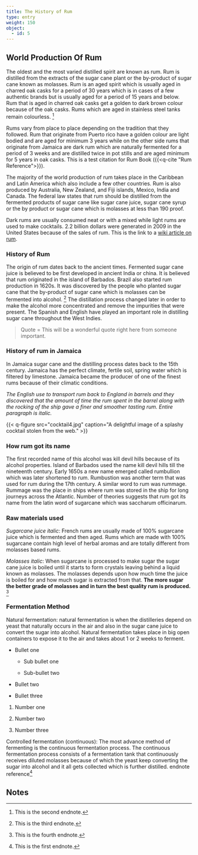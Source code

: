 ```yaml
---
title: The History of Rum
type: entry
weight: 150
object:
  - id: 5
---
```



## World Production Of Rum ##

The oldest and the most varied distilled spirit are known as rum. Rum is distilled from the extracts of the sugar cane plant or the by-product of sugar cane known as molasses. Rum is an aged spirit which is usually aged in charred oak casks for a period of 30 years which is in cases of a few authentic brands but is usually aged for a period of 15 years and below. Rum that is aged in charred oak casks get a golden to dark brown colour because of the oak casks. Rums which are aged in stainless steel tanks remain colourless. [^1]

Rums vary from place to place depending on the tradition that they followed. Rum that originate from Puerto rico have a golden colour are light bodied and are aged for minimum 3 years while on the other side rums that originate from Jamaica are dark rum which are naturally fermented for a period of 3 weeks and are distilled twice in pot stills and are aged minimum for 5 years in oak casks. This is a test citation for Rum Book ({{<q-cite "Rum Reference">}}).

The majority of the world production of rum takes place in the Caribbean and Latin America which also include a few other countries. Rum is also produced by Australia, New Zealand, and Fiji islands, Mexico, India and Canada. The federal law states that rum should be distilled from the fermented products of sugar cane like sugar cane juice, sugar cane syrup or the by product or sugar cane which is molasses at less than 190 proof.

Dark rums are usually consumed neat or with a mixed while light rums are used to make cocktails. 2.2 billion dollars were generated in 2009 in the United States because of the sales of rum. This is the link to a [wiki article on rum](https://en.wikipedia.org/wiki/Rum).

### History of Rum ###

The origin of rum dates back to the ancient times. Fermented sugar cane juice is believed to be first developed in ancient India or china. It is believed that rum originated in the island of Barbados. Brazil also started rum production in 1620s. It was discovered by the people who planted sugar cane that the by-product of sugar cane which is molasses can be fermented into alcohol. [^2] The distillation process changed later in order to make the alcohol more concentrated and remove the impurities that were present. The Spanish and English have played an important role in distilling sugar cane throughout the West Indies.

> Quote = This will be a wonderful quote right here from someone important.

### History of rum in Jamaica ###

In Jamaica sugar cane and the distilling process dates back to the 15th century. Jamaica has the perfect climate, fertile soil, spring water which is filtered by limestone. Jamaica became the producer of one of the finest rums because of their climatic conditions.

*The English use to transport rum back to England in barrels and they discovered that the amount of time the rum spent in the barrel along with the rocking of the ship gave a finer and smoother tasting rum. Entire paragraph is italic.*

{{< q-figure src="cocktail4.jpg"  caption="A delightful image of a splashy cocktail stolen from the web." >}}

### How rum got its name ###

The first recorded name of this alcohol was kill devil hills because of its alcohol properties. Island of Barbados used the name kill devil hills till the nineteenth century. Early 1650s a new name emerged called rumbullion which was later shortened to rum. Rumbustion was another term that was used for rum during the 17th century. A similar word to rum was rummage. Rummage was the place in ships where rum was stored in the ship for long journeys across the Atlantic. Number of theories suggests that rum got its name from the latin word of sugarcane which was saccharum officinarum.

### Raw materials used ###

*Sugarcane juice italic*: French rums are usually made of 100% sugarcane juice which is fermented and then aged. Rums which are made with 100% sugarcane contain high level of herbal aromas and are totally different from molasses based rums.

*Molasses italic*: When sugarcane is processed to make sugar the sugar cane juice is boiled until it starts to form crystals leaving behind a liquid known as molasses. The molasses depends upon how much time the juice is boiled for and how much sugar is extracted from that. **The more sugar the better grade of molasses and in turn the best quality rum is produced.** [^3]

### Fermentation Method ###

Natural fermentation: natural fermentation is when the distilleries depend on yeast that naturally occurs in the air and also in the sugar cane juice to convert the sugar into alcohol. Natural fermentation takes place in big open containers to expose it to the air and takes about 1 or 2 weeks to ferment.

-   Bullet one

    -   Sub bullet one

    -   Sub-bullet two

-   Bullet two

-   Bullet three

1.  Number one

2.  Number two

3.  Number three

Controlled fermentation (continuous): The most advance method of fermenting is the continuous fermentation process. The continuous fermentation process consists of a fermentation tank that continuously receives diluted molasses because of which the yeast keep converting the sugar into alcohol and it all gets collected which is further distilled. endnote reference[^4]

## Notes ##

[^1]: This is the second endnote.

[^2]: This is the third endnote.

[^3]: This is the fourth endnote.

[^4]: This is the first endnote.
